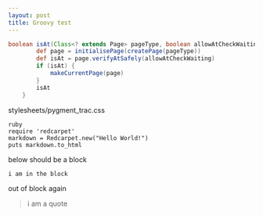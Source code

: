 ```yaml
---
layout: post
title: Groovy test
---
```


```groovy
boolean isAt(Class<? extends Page> pageType, boolean allowAtCheckWaiting = true) {
		def page = initialisePage(createPage(pageType))
		def isAt = page.verifyAtSafely(allowAtCheckWaiting)
		if (isAt) {
			makeCurrentPage(page)
		}
		isAt
	}
```



 stylesheets/pygment_trac.css

    ruby
    require 'redcarpet'
    markdown = Redcarpet.new("Hello World!")
    puts markdown.to_html


below should be a block

    i am in the block
	
out of block again
    
	
> i am a quote